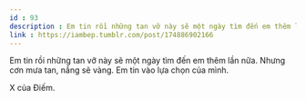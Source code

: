 ```yaml
---
id : 93
description : Em tin rồi những tan vỡ này sẽ một ngày tìm đến em thêm lần nữa. Nhưng cơn mưa tan, nắng sẽ vàng. Em tin vào lựa chọn của mình.
link : https://iambep.tumblr.com/post/174886902166
---
```


Em tin rồi những tan vỡ này sẽ một ngày tìm đến em thêm lần nữa. Nhưng cơn
mưa tan, nắng sẽ vàng. Em tin vào lựa chọn của mình.

X của Điếm.